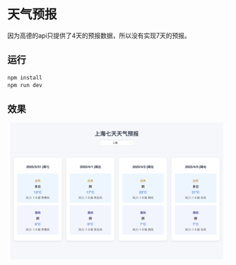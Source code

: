 # 天气预报

因为高德的api只提供了4天的预报数据，所以没有实现7天的预报。

## 运行

```bash
npm install
npm run dev
```

## 效果

![](./最终效果.jpg)